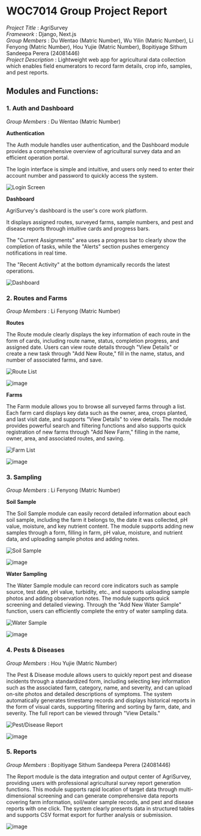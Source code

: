 # WOC7014 Group Project Report

*Project Title* : AgriSurvey <br>
*Framework* : Django, Next.js <br>
*Group Members* : Du Wentao (Matric Number), Wu Yilin (Matric Number), Li Fenyong (Matric Number), Hou Yujie (Matric Number), Bopitiyage Sithum Sandeepa Perera (24081446) <br>
*Project Description* : Lightweight web app for agricultural data collection which enables field enumerators to record farm details, crop info, samples, and pest reports. <br>


## Modules and Functions:

### 1. Auth and Dashboard

*Group Members* : Du Wentao (Matric Number)

**Authentication**

The Auth module handles user authentication, and the Dashboard module provides a comprehensive overview of agricultural survey data and an efficient operation portal.

The login interface is simple and intuitive, and users only need to enter their account number and password to quickly access the system.

![Login Screen](./screenshots/login.png)

**Dashboard**

AgriSurvey's dashboard is the user's core work platform. 

It displays assigned routes, surveyed farms, sample numbers, and pest and disease reports through intuitive cards and progress bars. 

The "Current Assignments" area uses a progress bar to clearly show the completion of tasks, while the "Alerts" section pushes emergency notifications in real time. 

The "Recent Activity" at the bottom dynamically records the latest operations.

![Dashboard](./screenshots/dashboard.png)

### 2. Routes and Farms

*Group Members* : Li Fenyong (Matric Number)

**Routes**

The Route module clearly displays the key information of each route in the form of cards, including route name, status, completion progress, and assigned date. Users can view route details through "View Details" or create a new task through "Add New Route," fill in the name, status, and number of associated farms, and save.

![Route List](./screenshots/route_list.png)

![image](https://github.com/user-attachments/assets/5feed6b4-2067-4bba-8b4c-55c47a319378)

**Farms**

The Farm module allows you to browse all surveyed farms through a list. Each farm card displays key data such as the owner, area, crops planted, and last visit date, and supports "View Details" to view details. The module provides powerful search and filtering functions and also supports quick registration of new farms through "Add New Farm," filling in the name, owner, area, and associated routes, and saving.

![Farm List](./screenshots/farm_list.png)

![image](https://github.com/user-attachments/assets/8005f59e-9030-40f3-a8d1-725688c5b62d)

### 3. Sampling

*Group Members* : Li Fenyong (Matric Number)

**Soil Sample**

The Soil Sample module can easily record detailed information about each soil sample, including the farm it belongs to, the date it was collected, pH value, moisture, and key nutrient content. The module supports adding new samples through a form, filling in farm, pH value, moisture, and nutrient data, and uploading sample photos and adding notes.

![Soil Sample](./screenshots/soil_sample.png)

![image](https://github.com/user-attachments/assets/c74fe8c9-7f94-4725-907c-7ed1703dbe1a)

**Water Sampling**

The Water Sample module can record core indicators such as sample source, test date, pH value, turbidity, etc., and supports uploading sample photos and adding observation notes. The module supports quick screening and detailed viewing. Through the "Add New Water Sample" function, users can efficiently complete the entry of water sampling data.

![Water Sample](./screenshots/water_sample.png)

![image](https://github.com/user-attachments/assets/528c1f28-a2a5-4134-a121-0832b7eb072f)

### 4. Pests & Diseases

*Group Members* : Hou Yujie (Matric Number)

The Pest & Disease module allows users to quickly report pest and disease incidents through a standardized form, including selecting key information such as the associated farm, category, name, and severity, and can upload on-site photos and detailed descriptions of symptoms. The system automatically generates timestamp records and displays historical reports in the form of visual cards, supporting filtering and sorting by farm, date, and severity. The full report can be viewed through "View Details."

![Pest/Disease Report](./screenshots/pest_report.png)

![image](https://github.com/user-attachments/assets/710ecff3-9371-4511-b211-df38f5bd7fad)

### 5. Reports

*Group Members* : Bopitiyage Sithum Sandeepa Perera (24081446)

The Report module is the data integration and output center of AgriSurvey, providing users with professional agricultural survey report generation functions. This module supports rapid location of target data through multi-dimensional screening and can generate comprehensive data reports covering farm information, soil/water sample records, and pest and disease reports with one click. The system clearly presents data in structured tables and supports CSV format export for further analysis or submission.

![image](https://github.com/user-attachments/assets/4abace24-c974-4c88-86d4-6674267853b5)

